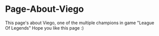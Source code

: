# Page-About-Viego
This page's about Viego, one of the multiple champions in game "League Of Legends"
Hope you like this page :)
